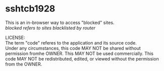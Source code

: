 # sshtcb1928
This is an in-browser way to access "blocked" sites.\
*blocked refers to sites blacklisted by router*

LICENSE:\
The term "code" referes to the application and its source code.\
Under any circumstances, this code
MAY NOT be shared without permission fromhe OWNER. This  MAY NOT be used commercially. This code MAY NOT be redistributed, edited, or viewed without the permission from the OWNER.
